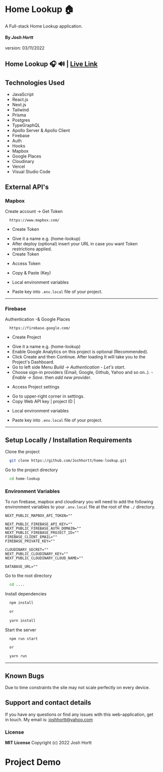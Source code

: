 # Home Lookup 🏠

A Full-stack Home Lookup application.

#### By _**Josh Hortt**_
version: 03/11/2022

## Home Lookup 🎧 🔊 | [Live Link](https://vercel.com/)
## Technologies Used

* JavaScript
* React.js
* Next.js
* Tailwind
* Prisma
* Postgres
* TypeGraphQL
* Apollo Server & Apollo Client
* Firebase
* Auth
* Hooks
* Mapbox
* Google Places
* Cloudinary
* Vercel
* Visual Studio Code

## External API's

### Mapbox 

Create account -> Get Token 

```URL
  https://www.mapbox.com/
```
* Create Token
- Give it a name e.g. (home-lookup)
- After deploy (optional) insert your URL in case you want Token restrictions applied.
- Create Token
* Access Token
- Copy & Paste (Key)
* Local environment variables 
- Paste key into `.env.local` file of your project.
---

### Firebase 

Authentication -& Google Places 

```URL
  https://firebase.google.com/
```
* Create Project
- Give it a name e.g. (home-lookup)
- Enable Google Analytics on this project is optional (Recommended).
- Click Create and then Continue. After loading It will take you to the Project's Dashboard.
- Go to left side Menu *Build -> Authentication - Let's start*.
- Choose sign-in providers (Email, Google, Github, Yahoo and so on..). - *Enable -> Save*. then *add new provider*.
* Access Project settings
- Go to upper-right corner in settings.
- Copy Web API key | project ID |
* Local environment variables 
- Paste key into `.env.local` file of your project.

---
## Setup Locally / Installation Requirements

Clone the project

```bash
  git clone https://github.com/Joshhortt/home-lookup.git
```

Go to the project directory

```bash
  cd home-lookup
```

### Environment Variables

To run firebase, mapbox and cloudinary you will need to add the following environment variables to your `.env.local` file at the root of the `./` directory.

```
NEXT_PUBLIC_MAPBOX_API_TOKEN=""

NEXT_PUBLIC_FIREBASE_API_KEY=""
NEXT_PUBLIC_FIREBASE_AUTH_DOMAIN=""
NEXT_PUBLIC_FIREBASE_PROJECT_ID=""
FIREBASE_CLIENT_EMAIL=""
FIREBASE_PRIVATE_KEY=""

CLOUDINARY_SECRET=""
NEXT_PUBLIC_CLOUDINARY_KEY=""
NEXT_PUBLIC_CLOUDINARY_CLOUD_NAME=""

DATABASE_URL=""
```

Go to the root directory

```bash
  cd ....
```

Install dependencies

```bash
  npm install 

  or
  
  yarn install
```

Start the server

```bash
  npm run start

  or 

  yarn run
```

---

## Known Bugs
Due to time constraints the site may not scale perfectly on every device.

## Support and contact details
If you have any questions or find any issues with this web-application, get in touch.
My email is: joshhortt@yahoo.com

### License
**MIT License** Copyright (c) 2022 Josh Hortt

# Project Demo 
<img src='' />





